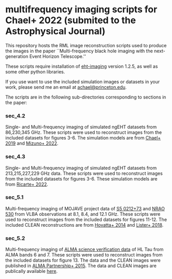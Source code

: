 # multifrequency imaging scripts for Chael+ 2022 (submited to the Astrophysical Journal)

This repository hosts the RML image reconstruction scripts used to produce the images in the paper ``Multi-frequency black hole imaging with the next-generation Event Horizon Telescope.''

These scripts require installation of [eht-imaging](https://github.com/achael/eht-imaging) version 1.2.5, as well as some other python libraries. 

If you use want to use the included simulation images or datasets in your work, please send me an email at achael@princeton.edu. 

The scripts are in the following sub-directories corresponding to sections in the paper: 
### sec_4.2
Single- and Multi-frequency imaging of simulated ngEHT datasets from 86,230,345 GHz. These scripts were used to reconstruct images from the included datasets for figures 3-6.  The simulation models are from [Chael+ 2019](https://ui.adsabs.harvard.edu/abs/2019MNRAS.486.2873C/abstract) and [Mizuno+ 2022](https://ui.adsabs.harvard.edu/abs/2021MNRAS.506..741M/abstract).

### sec_4.3
Single- and Multi-frequency imaging of simulated ngEHT datasets from 213,215,227,229 GHz data. These scripts were used to reconstruct images from the included datasets for figures 3-6. These simulation models are from [Ricarte+ 2022](https://ui.adsabs.harvard.edu/abs/2022arXiv220202408R/abstract).

### sec_5.1
Multi-frequency imaging of MOJAVE project data of [S5 0212+73](https://www.cv.nrao.edu/MOJAVE/sourcepages/0212+735.shtm) and [NRAO 530](https://www.cv.nrao.edu/MOJAVE/sourcepages/1730-130.shtml) from VLBA observations at 8.1, 8.4, and 12.1 GHz.  These scripts were used to reconstruct images from the included datasets for figures 11-12. The included CLEAN reconstructions are from [Hovatta+ 2014](https://ui.adsabs.harvard.edu/abs/2014AJ....147..143H/abstract) and [Lister+ 2018](https://ui.adsabs.harvard.edu/abs/2018ApJS..234...12L). 

### sec_5.2 
Multi-frequency imaging of [ALMA science verification data](https://almascience.nrao.edu/alma-data/science-verification/science-verification-data) of HL Tau from ALMA bands 6 and 7. These scripts were used to reconstruct images from the included datasets for figure 13. The data and the CLEAN images were published in [ALMA Partnership+ 2015](https://ui.adsabs.harvard.edu/abs/2015ApJ...808L...3A/abstract).  The data and CLEAN images are publically available [here](https://almascience.nrao.edu/almadata/sciver/HLTauBand7/).
